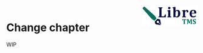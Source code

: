 <img align="right" height="50" src="https://raw.githubusercontent.com/startxfr/libre/dev/docs/assets/logo.svg?sanitize=true">

# Change chapter

WIP
